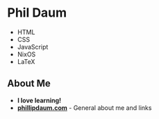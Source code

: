 # Phil Daum
- HTML
- CSS
- JavaScript
- NixOS
- LaTeX
## About Me
- **I love learning!**
- **[phillipdaum.com](https://phillipdaum.com)** - General about me and links
